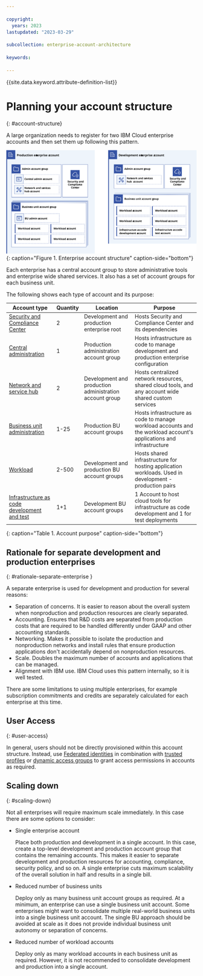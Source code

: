 ```yaml
---

copyright:
  years: 2023
lastupdated: "2023-03-29"

subcollection: enterprise-account-architecture

keywords:

---
```


{{site.data.keyword.attribute-definition-list}}

# Planning your account structure
{: #account-structure}

A large organization needs to register for two IBM Cloud enterprise accounts and then set them up following this pattern.

![Diagram of a typical enterprise account structure. All of the information is conveyed in the surrounding text.](images/account-structure.svg){: caption="Figure 1. Enterprise account structure" caption-side="bottom"}

Each enterprise has a central account group to store administrative tools and enterprise wide shared services. It also has a set of account groups for each business unit.

The following shows each type of account and its purpose:

| Account type | Quantity | Location | Purpose |
|--------------|----------|----------|---------|
| [Security and Compliance Center](/docs/enterprise-account-architecture?topic=enterprise-account-architecture-scc-account-structure)   | 2 | Development and production enterprise root | Hosts Security and Compliance Center and its dependencies |
| [Central administration](/docs/enterprise-account-architecture?topic=enterprise-account-architecture-admin-hub-account)    | 1 | Production administration account group | Hosts infrastructure as code to manage development and production enterprise configuration |
| [Network and service hub](/docs/enterprise-account-architecture?topic=enterprise-account-architecture-hub-account) | 2 | Development and production administration account group | Hosts centralized network resources, shared cloud tools, and any account wide shared custom services |
| [Business unit administration](/docs/enterprise-account-architecture?topic=enterprise-account-architecture-bu-admin-account)     | 1-25 | Production BU account groups | Hosts infrastructure as code to manage workload accounts and the workload account's applications and infrastructure |
| [Workload](/docs/enterprise-account-architecture?topic=enterprise-account-architecture-infra-account)     | 2-500 | Development and production BU account groups| Hosts shared infrastructure for hosting application workloads. Used in development - production pairs |
| [Infrastructure as code development and test](/docs/enterprise-account-architecture?topic=enterprise-account-architecture-iac-account)      | 1+1 | Development BU account groups | 1 Account to host cloud tools for infrastructure as code development and 1 for test deployments |
{: caption="Table 1. Account purpose" caption-side="bottom"}


## Rationale for separate development and production enterprises
{: #rationale-separate-enterprise }

A separate enterprise is used for development and production for several reasons:
- Separation of concerns. It is easier to reason about the overall system when nonproduction and production resources are clearly separated.
- Accounting. Ensures that R&D costs are separated from production costs that are required to be handled differently under GAAP and other accounting standards.
- Networking. Makes it possible to isolate the production and nonproduction networks and install rules that ensure production applications don't accidentally depend on nonproduction resources.
- Scale. Doubles the maximum number of accounts and applications that can be managed.
- Alignment with IBM use. IBM Cloud uses this pattern internally, so it is well tested.

There are some limitations to using multiple enterprises, for example subscription commitments and credits are separately calculated for each enterprise at this time.

## User Access
{: #user-access}

In general, users should not be directly provisioned within this account structure. Instead, use [Federated identities](/docs/account?topic=account-federated_id&interface=ui) in combination with [trusted profiles](/docs/account?topic=account-create-trusted-profile&interface=ui) or [dynamic access groups](https://cloud.ibm.com/docs/account?topic=account-rules&interface=ui) to grant access permissions in accounts as required.

## Scaling down
{: #scaling-down}

Not all enterprises will require maximum scale immediately. In this case there are some options to consider:

- Single enterprise account

   Place both production and development in a single account. In this case, create a top-level development and production account group that contains the remaining accounts. This makes it easier to separate development and production resources for accounting, compliance, security policy, and so on. A single enterprise cuts maximum scalability of the overall solution in half and results in a single bill.
- Reduced number of business units

   Deploy only as many business unit account groups as required. At a minimum, an enterprise can use a single business unit account. Some enterprises might want to consolidate multiple real-world business units into a single business unit account. The single BU approach should be avoided at scale as it does not provide individual business unit autonomy or separation of concerns.
- Reduced number of workload accounts

   Deploy only as many workload accounts in each business unit as required. However, it is not recommended to consolidate development and production into a single account.
